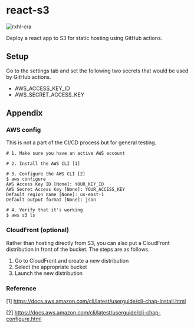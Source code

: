 # react-s3

![rxhl-cra](https://github.com/rxhl/react-s3/workflows/react-s3/badge.svg)

Deploy a react app to S3 for static hosting using GitHub actions.

## Setup

Go to the settings tab and set the following two secrets that would be used by GitHub actions.

- AWS_ACCESS_KEY_ID
- AWS_SECRET_ACCESS_KEY

## Appendix

### AWS config

This is not a part of the CI/CD process but for general testing.

```
# 1. Make sure you have an active AWS account

# 2. Install the AWS CLI [1]

# 3. Configure the AWS CLI [2]
$ aws configure
AWS Access Key ID [None]: YOUR_KEY_ID
AWS Secret Access Key [None]: YOUR_ACCESS_KEY
Default region name [None]: us-east-1
Default output format [None]: json

# 4. Verify that it's working
$ aws s3 ls
```

### CloudFront (optional)

Rather than hosting directly from S3, you can also put a CloudFront distribution in front of the bucket. The steps are as follows.

1.  Go to CloudFront and create a new distribution
2.  Select the appropriate bucket
3.  Launch the new distribution

### Reference

[1] https://docs.aws.amazon.com/cli/latest/userguide/cli-chap-install.html

[2] https://docs.aws.amazon.com/cli/latest/userguide/cli-chap-configure.html
